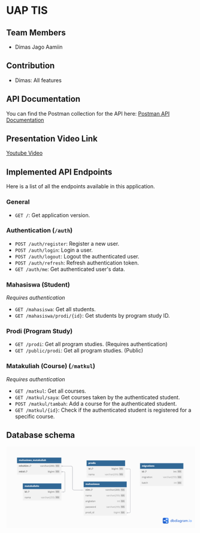 # UAP TIS

## Team Members
- Dimas Jago Aamiin

## Contribution
- Dimas: All features

## API Documentation

You can find the Postman collection for the API here: [Postman API Documentation](https://www.postman.com/research-astronaut-48598316/workspace/public/collection/37425797-e6db0e98-5f04-46e6-b749-9be059dc550b?action=share&creator=37425797)

## Presentation Video Link

[Youtube Video](https://youtu.be/7Oz8ZzsVFXE)

## Implemented API Endpoints

Here is a list of all the endpoints available in this application.

### General
*   `GET /`: Get application version.

### Authentication (`/auth`)
*   `POST /auth/register`: Register a new user.
*   `POST /auth/login`: Login a user.
*   `POST /auth/logout`: Logout the authenticated user.
*   `POST /auth/refresh`: Refresh authentication token.
*   `GET /auth/me`: Get authenticated user's data.

### Mahasiswa (Student)
*Requires authentication*
*   `GET /mahasiswa`: Get all students.
*   `GET /mahasiswa/prodi/{id}`: Get students by program study ID.

### Prodi (Program Study)
*   `GET /prodi`: Get all program studies. (Requires authentication)
*   `GET /public/prodi`: Get all program studies. (Public)

### Matakuliah (Course) (`/matkul`)
*Requires authentication*
*   `GET /matkul`: Get all courses.
*   `GET /matkul/saya`: Get courses taken by the authenticated student.
*   `POST /matkul/tambah`: Add a course for the authenticated student.
*   `GET /matkul/{id}`: Check if the authenticated student is registered for a specific course.

## Database schema

![Database Schema](db-siam.png)